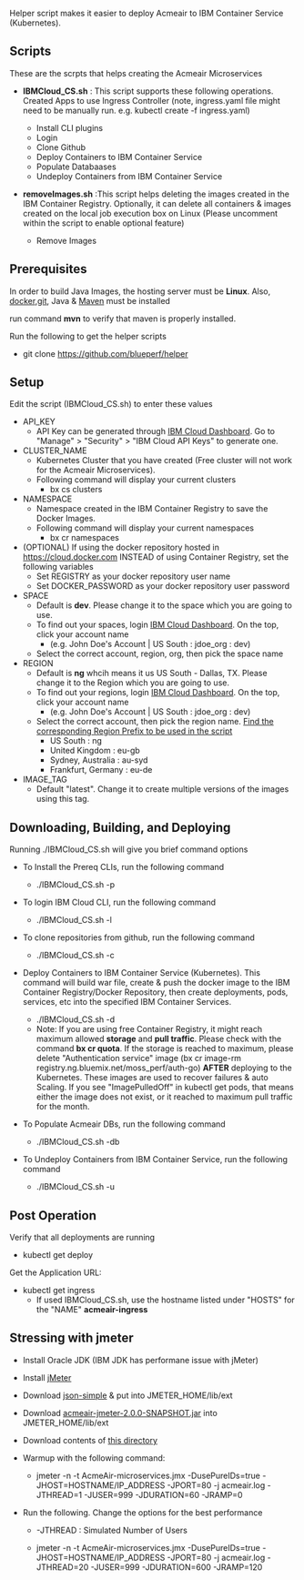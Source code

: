 Helper script makes it easier to deploy Acmeair to IBM Container Service (Kubernetes).

## Scripts
These are the scrpts that helps creating the Acmeair Microservices
- **IBMCloud_CS.sh** : This script supports these following operations.  Created Apps to use Ingress Controller (note, ingress.yaml file might need to be manually run. e.g. kubectl create -f ingress.yaml)
  - Install CLI plugins
  - Login
  - Clone Github
  - Deploy Containers to IBM Container Service
  - Populate Databaases
  - Undeploy Containers from IBM Container Service
  
- **removeImages.sh** :This script helps deleting the images created in the IBM Container Registry. Optionally, it can delete all containers & images created on the local job execution box on Linux (Please uncomment within the script to enable optional feature)
  - Remove Images

## Prerequisites
In order to build Java Images, the hosting server must be **Linux**.  Also, [docker](https://www.docker.com/),[git](https://git-scm.com/downloads),  Java & [Maven](https://maven.apache.org/) must be installed

run command **mvn** to verify that maven is properly installed.

Run the following to get the helper scripts
- git clone https://github.com/blueperf/helper

## Setup
Edit the script (IBMCloud_CS.sh) to enter these values
- API_KEY
  - API Key can be generated through [IBM Cloud Dashboard](https://console.bluemix.net/dashboard). Go to "Manage" > "Security" > "IBM Cloud API Keys" to generate one.
- CLUSTER_NAME
  - Kubernetes Cluster that you have created (Free cluster will not work for the Acmeair Microservices). 
  - Following command will display your current clusters
    - bx cs clusters
- NAMESPACE
  - Namespace created in the IBM Container Registry to save the Docker Images. 
  - Following command will display your current namespaces
    - bx cr namespaces
- (OPTIONAL) If using the docker repository hosted in https://cloud.docker.com INSTEAD of using Container Registry, set the following variables 
  - Set REGISTRY as your docker repository user name
  - Set DOCKER_PASSWORD as your docker repository user password
- SPACE
  - Default is **dev**.  Please change it to the space which you are going to use.
  - To find out your spaces, login [IBM Cloud Dashboard](https://console.bluemix.net/dashboard). On the top, click your account name
    - (e.g. John Doe's Account | US South : jdoe_org : dev)
  - Select the correct account, region, org, then pick the space name
- REGION
  - Default is **ng** whcih means it us US South - Dallas, TX.  Please change it to the Region which you are going to use.
  - To find out your regions, login [IBM Cloud Dashboard](https://console.bluemix.net/dashboard). On the top, click your account name
    - (e.g. John Doe's Account | US South : jdoe_org : dev)
  - Select the correct account, then pick the region name. [Find the corresponding Region Prefix to be used in the script](https://www.ibm.com/cloud-computing/bluemix/data-centers)
    - US South : ng
    - United Kingdom : eu-gb
    - Sydney, Australia : au-syd
    - Frankfurt, Germany : eu-de
- IMAGE_TAG
  - Default "latest".  Change it to create multiple versions of the images using this tag. 

## Downloading, Building, and Deploying
Running ./IBMCloud_CS.sh will give you brief command options
- To Install the Prereq CLIs, run the following command
  - ./IBMCloud_CS.sh -p
  
- To login IBM Cloud CLI, run the following command
  - ./IBMCloud_CS.sh -l
  
- To clone repositories from github, run the following command
  - ./IBMCloud_CS.sh -c
      
- Deploy Containers to IBM Container Service (Kubernetes).  This command will build war file, create & push the docker image to the IBM Container Registry/Docker Repository, then create deployments, pods, services, etc into the specified IBM Container Services. 
  - ./IBMCloud_CS.sh -d
  - Note: If you are using free Container Registry, it might reach maximum allowed **storage** and **pull traffic**. Please check with the command **bx cr quota**.  If the storage is reached to maximum, please delete "Authentication service" image (bx cr image-rm registry.ng.bluemix.net/moss_perf/auth-go) **AFTER** deploying to the Kubernetes.  These images are used to recover failures & auto Scaling.  If you see "ImagePulledOff" in kubectl get pods, that means either the image does not exist, or it reached to maximum pull traffic for the month.

- To Populate Acmeair DBs, run the following command
  - ./IBMCloud_CS.sh -db

- To Undeploy Containers from IBM Container Service, run the following command
  - ./IBMCloud_CS.sh -u
  
## Post Operation ##
Verify that all deployments are running
- kubectl get deploy

Get the Application URL:
- kubectl get ingress
  - If used IBMCloud_CS.sh, use the hostname listed under "HOSTS" for the "NAME" **acmeair-ingress**
  
 ## Stressing with jmeter
- Install Oracle JDK (IBM JDK has performane issue with jMeter)
- Install [jMeter](http://jmeter.apache.org/)
- Download [json-simple](https://storage.googleapis.com/google-code-archive-downloads/v2/code.google.com/json-simple/json-simple-1.1.1.jar) & put into JMETER_HOME/lib/ext
- Download [acmeair-jmeter-2.0.0-SNAPSHOT.jar](acmeair-jmeter-2.0.0-SNAPSHOT.jar) into JMETER_HOME/lib/ext
- Download contents of [this directory](https://github.com/blueperf/acmeair-driver/tree/master/acmeair-jmeter/scripts)
 
- Warmup with the following command:
  - jmeter -n -t AcmeAir-microservices.jmx -DusePureIDs=true -JHOST=HOSTNAME/IP_ADDRESS -JPORT=80 -j acmeair.log -JTHREAD=1 -JUSER=999 -JDURATION=60 -JRAMP=0
 
- Run the following.  Change the options for the best performance
  - -JTHREAD : Simulated Number of Users
 
  - jmeter -n -t AcmeAir-microservices.jmx -DusePureIDs=true -JHOST=HOSTNAME/IP_ADDRESS -JPORT=80 -j acmeair.log -JTHREAD=20 -JUSER=999 -JDURATION=600 -JRAMP=120